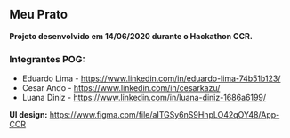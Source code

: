 ## Meu Prato

**Projeto desenvolvido em 14/06/2020 durante o Hackathon CCR.**

### Integrantes POG:

- Eduardo Lima - https://www.linkedin.com/in/eduardo-lima-74b51b123/
- Cesar Ando - https://www.linkedin.com/in/cesarkazu/
- Luana Diniz - https://www.linkedin.com/in/luana-diniz-1686a6199/

**UI design:** https://www.figma.com/file/aITGSy6nS9HhpLO42qOY48/App-CCR
